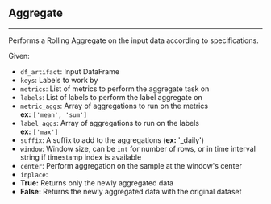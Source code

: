 ## Aggregate
---
Performs a Rolling Aggregate on the input data according to specifications.

Given:
- `df_artifact`: Input DataFrame
- `keys`: Labels to work by 
- `metrics`: List of metrics to perform the aggregate task on 
- `labels`: List of labels to perform the label aggregate on 
- `metric_aggs`: Array of aggregations to run on the metrics  
  **ex:** `['mean', 'sum']`
- `label_aggs`: Array of aggregations to run on the labels  
  **ex:** `['max']`
- `suffix`: A suffix to add to the aggregations (**ex:** '_daily')
- `window`: Window size, can be `int` for number of rows, or in time interval string if timestamp index is available 
- `center`: Perform aggregation on the sample at the window's center
- `inplace`: 
 - **True:** Returns only the newly aggregated data 
 - **False:** Returns the newly aggregated data with the original dataset